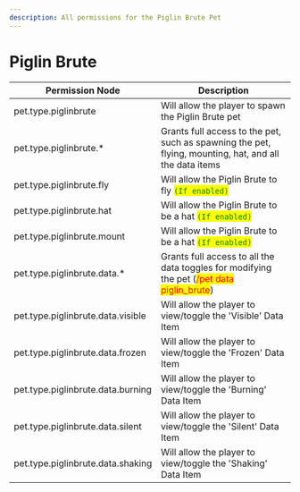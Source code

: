 ```yaml
---
description: All permissions for the Piglin Brute Pet
---
```



# Piglin Brute
| Permission Node | Description |
| - | - |
| pet.type.piglinbrute | Will allow the player to spawn the Piglin Brute pet |
| pet.type.piglinbrute.* | Grants full access to the pet, such as spawning the pet, flying, mounting, hat, and all the data items |
| pet.type.piglinbrute.fly | Will allow the Piglin Brute to fly <mark style="color:green;">`(If enabled)`</mark> |
| pet.type.piglinbrute.hat | Will allow the Piglin Brute to be a hat <mark style="color:green;">`(If enabled)`</mark> |
| pet.type.piglinbrute.mount | Will allow the Piglin Brute to be a hat <mark style="color:green;">`(If enabled)`</mark> |
| pet.type.piglinbrute.data.* | Grants full access to all the data toggles for modifying the pet (<mark style="color:red;">/pet data piglin_brute</mark>) |
| pet.type.piglinbrute.data.visible | Will allow the player to view/toggle the 'Visible' Data Item |
| pet.type.piglinbrute.data.frozen | Will allow the player to view/toggle the 'Frozen' Data Item |
| pet.type.piglinbrute.data.burning | Will allow the player to view/toggle the 'Burning' Data Item |
| pet.type.piglinbrute.data.silent | Will allow the player to view/toggle the 'Silent' Data Item |
| pet.type.piglinbrute.data.shaking | Will allow the player to view/toggle the 'Shaking' Data Item |


